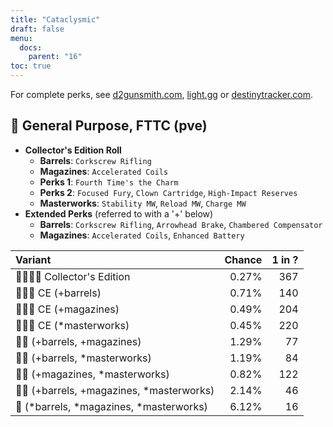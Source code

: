 ```yaml
---
title: "Cataclysmic"
draft: false
menu:
  docs:
    parent: "16"
toc: true
---
```


For complete perks, see [d2gunsmith.com](https://d2gunsmith.com/w/999767358), [light.gg](https://www.light.gg/db/items/999767358) or [destinytracker.com](https://destinytracker.com/destiny-2/db/items/999767358).



## 👾 General Purpose, FTTC (pve)



* **Collector's Edition Roll**
  * **Barrels**: `Corkscrew Rifling`
  * **Magazines**: `Accelerated Coils`
  * **Perks 1**: `Fourth Time's the Charm`
  * **Perks 2**: `Focused Fury`, `Clown Cartridge`, `High-Impact Reserves`
  * **Masterworks**: `Stability MW`, `Reload MW`, `Charge MW`
* **Extended Perks** (referred to with a '+' below)
  * **Barrels**: `Corkscrew Rifling`, `Arrowhead Brake`, `Chambered Compensator`
  * **Magazines**: `Accelerated Coils`, `Enhanced Battery`

| Variant | Chance | 1 in ? |
|:-|-:|-:|
| 👾👾👾🌟 Collector's Edition | 0.27% | 367 |
| 👾👾👾 CE (+barrels) | 0.71% | 140 |
| 👾👾👾 CE (+magazines) | 0.49% | 204 |
| 👾👾👾 CE (*masterworks) | 0.45% | 220 |
| 👾👾 (+barrels, +magazines) | 1.29% | 77 |
| 👾👾 (+barrels, *masterworks) | 1.19% | 84 |
| 👾👾 (+magazines, *masterworks) | 0.82% | 122 |
| 👾👾 (+barrels, +magazines, *masterworks) | 2.14% | 46 |
| 👾 (*barrels, *magazines, *masterworks) | 6.12% | 16 |
